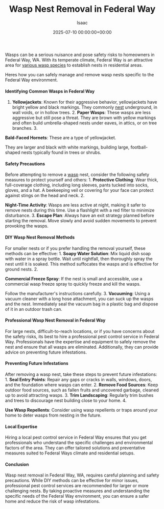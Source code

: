 ﻿---
title: Wasp Nest Removal in Federal Way
description: Wasps can be a serious nuisance and pose safety risks to homeowners in Federal Way, WA. With its temperate climate, Federal Way is an attractive area for...
slug: /wasp-nest-removal-in-federal-way/
date: 2025-07-10 00:00:00+00:00
lastmod: 2025-07-10 00:00:00+03:00
author: Isaac
categories:
- Guide
- Wasps
tags:
- guide
- wasp
- nest
layout: post
---

Wasps can be a serious nuisance and pose safety risks to homeowners in Federal Way, WA. With its temperate climate, Federal Way is an attractive area for [various wasp species](https://pestpolicy.com/baby-wasp/) to establish nests in residential areas.

Heres how you can safely manage and remove wasp nests specific to the Federal Way environment.

####  Identifying Common Wasps in Federal Way

1. **Yellowjackets**: Known for their aggressive behavior, yellowjackets have bright yellow and black markings. They commonly [nest](https://pestpolicy.com/wasp-nest-removal-in-bellevue-wa/) underground, in wall voids, or in hollow trees. 2. **Paper Wasps**: These wasps are less aggressive but still pose a threat. They are brown with yellow markings and often build umbrella-shaped nests under eaves, in attics, or on tree branches. 3.

**Bald-Faced Hornets**: These are a type of yellowjacket.

They are larger and black with white markings, building large, football-shaped nests typically found in trees or shrubs.

####  Safety Precautions

Before attempting to remove a [wasp](https://pestpolicy.com/wasp-nest-removal-in-eugene/) nest, consider the following safety measures to protect yourself and others: 1. **Protective Clothing**: Wear thick, full-coverage clothing, including long sleeves, pants tucked into socks, gloves, and a hat. A beekeeping veil or covering for your face can protect against stings on the head and neck. 2.

**Night-Time Activity**: Wasps are less active at night, making it safer to remove nests during this time. Use a flashlight with a red filter to minimize disturbance. 3. **Escape Plan**: Always have an exit strategy planned before starting the removal. Move slowly and avoid sudden movements to prevent provoking the wasps.

####  DIY Wasp Nest Removal Methods

For smaller nests or if you prefer handling the removal yourself, these methods can be effective: 1. **Soapy Water Solution**: Mix liquid dish soap with water in a spray bottle. Wait until nightfall, then thoroughly spray the nest until it is soaked. This method suffocates the wasps and is effective for ground nests. 2.

**Commercial Freeze Spray**: If the nest is small and accessible, use a commercial wasp freeze spray to quickly freeze and kill the wasps.

Follow the manufacturer's instructions carefully. 3. **Vacuuming**: Using a vacuum cleaner with a long hose attachment, you can suck up the wasps and the nest. Immediately seal the vacuum bag in a plastic bag and dispose of it in an outdoor trash can.

####  Professional Wasp Nest Removal in Federal Way

For large nests, difficult-to-reach locations, or if you have concerns about the safety risks, its best to hire a professional pest control service in Federal Way. Professionals have the expertise and equipment to safely remove the nest and ensure that all wasps are eliminated. Additionally, they can provide advice on preventing future infestations.

####  Preventing Future Infestations

After removing a wasp nest, take these steps to prevent future infestations: 1. **Seal Entry Points**: Repair any gaps or cracks in walls, windows, doors, and the foundation where wasps can enter. 2. **Remove Food Sources**: Keep outdoor food sources, such as fallen fruits and uncovered garbage, cleaned up to avoid attracting wasps. 3. **Trim Landscaping**: Regularly trim bushes and trees to discourage nest building close to your home. 4.

**Use Wasp Repellents**: Consider using wasp repellents or traps around your home to deter wasps from nesting in the future.

####  Local Expertise

Hiring a local pest control service in Federal Way ensures that you get professionals who understand the specific challenges and environmental factors of the area. They can offer tailored solutions and preventative measures suited to Federal Ways climate and residential setups.

####  Conclusion

Wasp nest removal in Federal Way, WA, requires careful planning and safety precautions. While DIY methods can be effective for minor issues, professional pest control services are recommended for larger or more challenging nests. By taking proactive measures and understanding the specific needs of the Federal Way environment, you can ensure a safer home and reduce the risk of wasp infestations.

